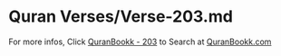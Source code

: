 # Quran Verses/Verse-203.md 

For more infos, Click [QuranBookk - 203](https://www.quranbookk.com/quran/search?q=203) to Search at [QuranBookk.com](http://quranbookk.com/)
